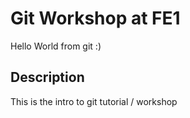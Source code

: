 # Git Workshop at FE1
Hello World from git :)

## Description
This is the intro to git tutorial / workshop